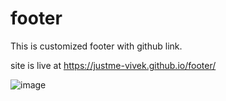 # footer
This is customized footer with github link.

site is live at https://justme-vivek.github.io/footer/


![image](https://github.com/justme-vivek/footer/assets/147023192/bf831660-7922-4774-8df7-f44004fd0ef7)
